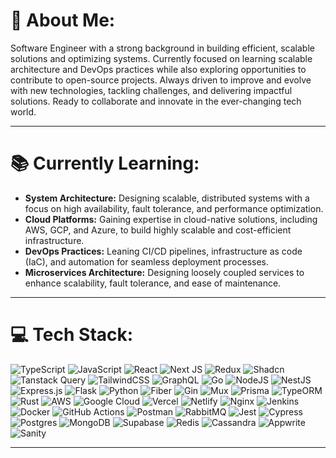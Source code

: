 # 💫 About Me:
Software Engineer with a strong background in building efficient, scalable solutions and optimizing systems. Currently focused on learning scalable architecture and DevOps practices while also exploring opportunities to contribute to open-source projects. Always driven to improve and evolve with new technologies, tackling challenges, and delivering impactful solutions. Ready to collaborate and innovate in the ever-changing tech world.

---

# 📚 Currently Learning:
- **System Architecture:** Designing scalable, distributed systems with a focus on high availability, fault tolerance, and performance optimization.
- **Cloud Platforms:** Gaining expertise in cloud-native solutions, including AWS, GCP, and Azure, to build highly scalable and cost-efficient infrastructure.
- **DevOps Practices:** Leaning CI/CD pipelines, infrastructure as code (IaC), and automation for seamless deployment processes.
- **Microservices Architecture:** Designing loosely coupled services to enhance scalability, fault tolerance, and ease of maintenance.
  
---

# 💻 Tech Stack:
![TypeScript](https://img.shields.io/badge/typescript-%23007ACC.svg?style=for-the-badge&logo=typescript&logoColor=white) ![JavaScript](https://img.shields.io/badge/javascript-%23323330.svg?style=for-the-badge&logo=javascript&logoColor=%23F7DF1E) ![React](https://img.shields.io/badge/react-%2320232a.svg?style=for-the-badge&logo=react&logoColor=%2361DAFB) ![Next JS](https://img.shields.io/badge/Next-black?style=for-the-badge&logo=next.js&logoColor=white) ![Redux](https://img.shields.io/badge/redux-%23593d88.svg?style=for-the-badge&logo=redux&logoColor=white) ![Shadcn](https://img.shields.io/badge/shadcn-%23000000.svg?style=for-the-badge&logo=react&logoColor=white) ![Tanstack Query](https://img.shields.io/badge/tanstack%20query-%234FC1FF.svg?style=for-the-badge&logo=react-query&logoColor=white) ![TailwindCSS](https://img.shields.io/badge/tailwindcss-%2338B2AC.svg?style=for-the-badge&logo=tailwind-css&logoColor=white) ![GraphQL](https://img.shields.io/badge/graphql-%23E10098.svg?style=for-the-badge&logo=graphql&logoColor=white) ![Go](https://img.shields.io/badge/go-%2300ADD8.svg?style=for-the-badge&logo=go&logoColor=white) ![NodeJS](https://img.shields.io/badge/node.js-6DA55F?style=for-the-badge&logo=node.js&logoColor=white) ![NestJS](https://img.shields.io/badge/nestjs-%23E0234E.svg?style=for-the-badge&logo=nestjs&logoColor=white) ![Express.js](https://img.shields.io/badge/express.js-%23404d59.svg?style=for-the-badge&logo=express&logoColor=%2361DAFB) ![Flask](https://img.shields.io/badge/flask-%23000.svg?style=for-the-badge&logo=flask&logoColor=white) ![Python](https://img.shields.io/badge/python-%233B7E8C.svg?style=for-the-badge&logo=python&logoColor=white) ![Fiber](https://img.shields.io/badge/fiber-%2306B8A4.svg?style=for-the-badge&logo=fiber&logoColor=white) ![Gin](https://img.shields.io/badge/gin-%2300B4B5.svg?style=for-the-badge&logo=gin&logoColor=white) ![Mux](https://img.shields.io/badge/mux-%23000000.svg?style=for-the-badge&logo=go&logoColor=white) ![Prisma](https://img.shields.io/badge/Prisma-3982CE?style=for-the-badge&logo=Prisma&logoColor=white) ![TypeORM](https://img.shields.io/badge/TypeORM-%23002468.svg?style=for-the-badge&logo=typeorm&logoColor=white) ![Rust](https://img.shields.io/badge/rust-%23000000.svg?style=for-the-badge&logo=rust&logoColor=white) ![AWS](https://img.shields.io/badge/AWS-%23FF9900.svg?style=for-the-badge&logo=amazon-aws&logoColor=white) ![Google Cloud](https://img.shields.io/badge/GoogleCloud-%234285F4.svg?style=for-the-badge&logo=google-cloud&logoColor=white) ![Vercel](https://img.shields.io/badge/vercel-%23000000.svg?style=for-the-badge&logo=vercel&logoColor=white) ![Netlify](https://img.shields.io/badge/netlify-%23000000.svg?style=for-the-badge&logo=netlify&logoColor=#00C7B7) ![Nginx](https://img.shields.io/badge/nginx-%23009639.svg?style=for-the-badge&logo=nginx&logoColor=white) ![Jenkins](https://img.shields.io/badge/jenkins-%232C5263.svg?style=for-the-badge&logo=jenkins&logoColor=white) ![Docker](https://img.shields.io/badge/docker-%232496ED.svg?style=for-the-badge&logo=docker&logoColor=white) ![GitHub Actions](https://img.shields.io/badge/github%20actions-%232671E5.svg?style=for-the-badge&logo=githubactions&logoColor=white) ![Postman](https://img.shields.io/badge/Postman-FF6C37?style=for-the-badge&logo=postman&logoColor=white) ![RabbitMQ](https://img.shields.io/badge/rabbitmq-FF6600?style=for-the-badge&logo=rabbitmq&logoColor=white) ![Jest](https://img.shields.io/badge/jest-%23C21325.svg?style=for-the-badge&logo=jest&logoColor=white) ![Cypress](https://img.shields.io/badge/cypress-%233C7B6B.svg?style=for-the-badge&logo=cypress&logoColor=white) ![Postgres](https://img.shields.io/badge/postgres-%23316192.svg?style=for-the-badge&logo=postgresql&logoColor=white) ![MongoDB](https://img.shields.io/badge/MongoDB-%234ea94b.svg?style=for-the-badge&logo=mongodb&logoColor=white) ![Supabase](https://img.shields.io/badge/Supabase-3ECF8E?style=for-the-badge&logo=supabase&logoColor=white) ![Redis](https://img.shields.io/badge/redis-%23DD0031.svg?style=for-the-badge&logo=redis&logoColor=white) ![Cassandra](https://img.shields.io/badge/cassandra-%231287B1.svg?style=for-the-badge&logo=apache-cassandra&logoColor=white) ![Appwrite](https://img.shields.io/badge/Appwrite-%23000000.svg?style=for-the-badge&logo=appwrite&logoColor=white) ![Sanity](https://img.shields.io/badge/sanity-%23F7F7F7.svg?style=for-the-badge&logo=sanity&logoColor=black)

---

